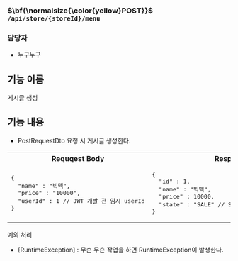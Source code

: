 ### $\bf{\normalsize{\color{yellow}POST}}$ `/api/store/{storeId}/menu`

### 담당자
- 누구누구

## 기능 이름
게시글 생성

## 기능 내용
- PostRequestDto 요청 시 게시글 생성한다.

<table>
    <tr>
        <th>Requqest Body</th>
        <th>Response Body</th>
    </tr>
    <tr>
        <td><pre lang="json">{
  "name" : "빅맥",
  "price" : "10000",
  "userId" : 1 // JWT 개발 전 임시 userId
}</pre></td>
        <td><pre lang="json">{
  "id" : 1,
  "name" : "빅맥",
  "price" : 10000,
  "state" : "SALE" // SALE(판매중), SALE_STOP(판매중지)
}</pre></td>
    </tr>
</table>

예외 처리
- [RuntimeException] : 무슨 무슨 작업을 하면 RuntimeException이 발생한다.
